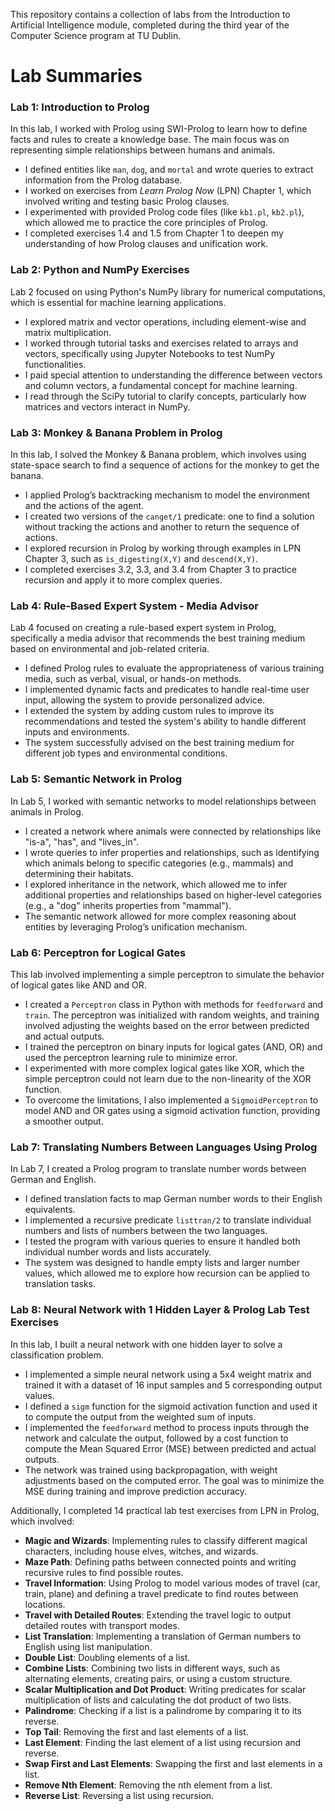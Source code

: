 This repository contains a collection of labs from the Introduction to Artificial Intelligence module, completed during the third year of the Computer Science program at TU Dublin.

# Lab Summaries

### Lab 1: Introduction to Prolog
In this lab, I worked with Prolog using SWI-Prolog to learn how to define facts and rules to create a knowledge base. The main focus was on representing simple relationships between humans and animals.

- I defined entities like `man`, `dog`, and `mortal` and wrote queries to extract information from the Prolog database.
- I worked on exercises from *Learn Prolog Now* (LPN) Chapter 1, which involved writing and testing basic Prolog clauses.
- I experimented with provided Prolog code files (like `kb1.pl`, `kb2.pl`), which allowed me to practice the core principles of Prolog.
- I completed exercises 1.4 and 1.5 from Chapter 1 to deepen my understanding of how Prolog clauses and unification work.

### Lab 2: Python and NumPy Exercises
Lab 2 focused on using Python's NumPy library for numerical computations, which is essential for machine learning applications.

- I explored matrix and vector operations, including element-wise and matrix multiplication.
- I worked through tutorial tasks and exercises related to arrays and vectors, specifically using Jupyter Notebooks to test NumPy functionalities.
- I paid special attention to understanding the difference between vectors and column vectors, a fundamental concept for machine learning.
- I read through the SciPy tutorial to clarify concepts, particularly how matrices and vectors interact in NumPy.

### Lab 3: Monkey & Banana Problem in Prolog
In this lab, I solved the Monkey & Banana problem, which involves using state-space search to find a sequence of actions for the monkey to get the banana.

- I applied Prolog’s backtracking mechanism to model the environment and the actions of the agent.
- I created two versions of the `canget/1` predicate: one to find a solution without tracking the actions and another to return the sequence of actions.
- I explored recursion in Prolog by working through examples in LPN Chapter 3, such as `is_digesting(X,Y)` and `descend(X,Y)`.
- I completed exercises 3.2, 3.3, and 3.4 from Chapter 3 to practice recursion and apply it to more complex queries.

### Lab 4: Rule-Based Expert System - Media Advisor
Lab 4 focused on creating a rule-based expert system in Prolog, specifically a media advisor that recommends the best training medium based on environmental and job-related criteria.

- I defined Prolog rules to evaluate the appropriateness of various training media, such as verbal, visual, or hands-on methods.
- I implemented dynamic facts and predicates to handle real-time user input, allowing the system to provide personalized advice.
- I extended the system by adding custom rules to improve its recommendations and tested the system's ability to handle different inputs and environments.
- The system successfully advised on the best training medium for different job types and environmental conditions.

### Lab 5: Semantic Network in Prolog
In Lab 5, I worked with semantic networks to model relationships between animals in Prolog.

- I created a network where animals were connected by relationships like "is-a", "has", and "lives_in".
- I wrote queries to infer properties and relationships, such as identifying which animals belong to specific categories (e.g., mammals) and determining their habitats.
- I explored inheritance in the network, which allowed me to infer additional properties and relationships based on higher-level categories (e.g., a "dog" inherits properties from "mammal").
- The semantic network allowed for more complex reasoning about entities by leveraging Prolog’s unification mechanism.

### Lab 6: Perceptron for Logical Gates
This lab involved implementing a simple perceptron to simulate the behavior of logical gates like AND and OR.

- I created a `Perceptron` class in Python with methods for `feedforward` and `train`. The perceptron was initialized with random weights, and training involved adjusting the weights based on the error between predicted and actual outputs.
- I trained the perceptron on binary inputs for logical gates (AND, OR) and used the perceptron learning rule to minimize error.
- I experimented with more complex logical gates like XOR, which the simple perceptron could not learn due to the non-linearity of the XOR function.
- To overcome the limitations, I also implemented a `SigmoidPerceptron` to model AND and OR gates using a sigmoid activation function, providing a smoother output.

### Lab 7: Translating Numbers Between Languages Using Prolog
In Lab 7, I created a Prolog program to translate number words between German and English.

- I defined translation facts to map German number words to their English equivalents.
- I implemented a recursive predicate `listtran/2` to translate individual numbers and lists of numbers between the two languages.
- I tested the program with various queries to ensure it handled both individual number words and lists accurately.
- The system was designed to handle empty lists and larger number values, which allowed me to explore how recursion can be applied to translation tasks.

### Lab 8: Neural Network with 1 Hidden Layer & Prolog Lab Test Exercises

In this lab, I built a neural network with one hidden layer to solve a classification problem.

- I implemented a simple neural network using a 5x4 weight matrix and trained it with a dataset of 16 input samples and 5 corresponding output values.
- I defined a `sigm` function for the sigmoid activation function and used it to compute the output from the weighted sum of inputs.
- I implemented the `feedforward` method to process inputs through the network and calculate the output, followed by a cost function to compute the Mean Squared Error (MSE) between predicted and actual outputs.
- The network was trained using backpropagation, with weight adjustments based on the computed error. The goal was to minimize the MSE during training and improve prediction accuracy.

Additionally, I completed 14 practical lab test exercises from LPN in Prolog, which involved:

- **Magic and Wizards**: Implementing rules to classify different magical characters, including house elves, witches, and wizards.
- **Maze Path**: Defining paths between connected points and writing recursive rules to find possible routes.
- **Travel Information**: Using Prolog to model various modes of travel (car, train, plane) and defining a travel predicate to find routes between locations.
- **Travel with Detailed Routes**: Extending the travel logic to output detailed routes with transport modes.
- **List Translation**: Implementing a translation of German numbers to English using list manipulation.
- **Double List**: Doubling elements of a list.
- **Combine Lists**: Combining two lists in different ways, such as alternating elements, creating pairs, or using a custom structure.
- **Scalar Multiplication and Dot Product**: Writing predicates for scalar multiplication of lists and calculating the dot product of two lists.
- **Palindrome**: Checking if a list is a palindrome by comparing it to its reverse.
- **Top Tail**: Removing the first and last elements of a list.
- **Last Element**: Finding the last element of a list using recursion and reverse.
- **Swap First and Last Elements**: Swapping the first and last elements in a list.
- **Remove Nth Element**: Removing the nth element from a list.
- **Reverse List**: Reversing a list using recursion.
